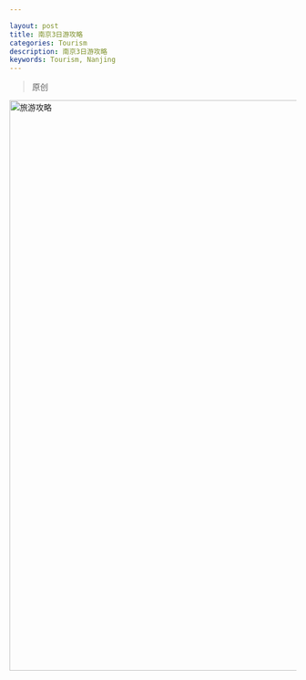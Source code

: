 ```yaml
---

layout: post
title: 南京3日游攻略
categories: Tourism
description: 南京3日游攻略
keywords: Tourism, Nanjing
---
```


>原创



<img src="/images/posts/2019-5-31-NanjingTourismSheet/Longpic.jpg" width="1000" alt="旅游攻略" />






